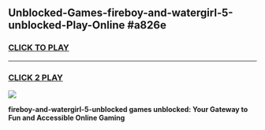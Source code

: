 
## Unblocked-Games-fireboy-and-watergirl-5-unblocked-Play-Online #a826e
<h3>
<a href="https://news.freeplayer.one?title=fireboy-and-watergirl-5-unblocked&ref=3">CLICK TO PLAY</a></h3>
<hr>

<h3>
<a href="https://news.freeplayer.one?title=fireboy-and-watergirl-5-unblocked&ref=3">CLICK 2 PLAY</a>
  
</h3>

<a href="https://news.freeplayer.one?title=fireboy-and-watergirl-5-unblocked&ref=3"><img src="https://clearcache.store/games.png"></a>


**fireboy-and-watergirl-5-unblocked games unblocked: Your Gateway to Fun and Accessible Online Gaming**
